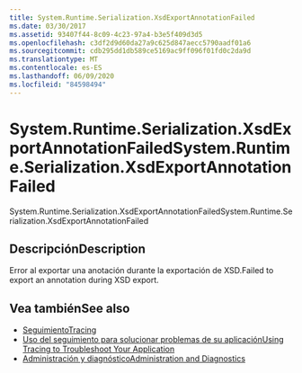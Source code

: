```yaml
---
title: System.Runtime.Serialization.XsdExportAnnotationFailed
ms.date: 03/30/2017
ms.assetid: 93407f44-8c09-4c23-97a4-b3e5f409d3d5
ms.openlocfilehash: c3df2d9d60da27a9c625d847aecc5790aadf01a6
ms.sourcegitcommit: cdb295dd1db589ce5169ac9ff096f01fd0c2da9d
ms.translationtype: MT
ms.contentlocale: es-ES
ms.lasthandoff: 06/09/2020
ms.locfileid: "84598494"
---
```

# <a name="systemruntimeserializationxsdexportannotationfailed"></a><span data-ttu-id="4643f-102">System.Runtime.Serialization.XsdExportAnnotationFailed</span><span class="sxs-lookup"><span data-stu-id="4643f-102">System.Runtime.Serialization.XsdExportAnnotationFailed</span></span>
<span data-ttu-id="4643f-103">System.Runtime.Serialization.XsdExportAnnotationFailed</span><span class="sxs-lookup"><span data-stu-id="4643f-103">System.Runtime.Serialization.XsdExportAnnotationFailed</span></span>  
  
## <a name="description"></a><span data-ttu-id="4643f-104">Descripción</span><span class="sxs-lookup"><span data-stu-id="4643f-104">Description</span></span>  
 <span data-ttu-id="4643f-105">Error al exportar una anotación durante la exportación de XSD.</span><span class="sxs-lookup"><span data-stu-id="4643f-105">Failed to export an annotation during XSD export.</span></span>  
  
## <a name="see-also"></a><span data-ttu-id="4643f-106">Vea también</span><span class="sxs-lookup"><span data-stu-id="4643f-106">See also</span></span>

- [<span data-ttu-id="4643f-107">Seguimiento</span><span class="sxs-lookup"><span data-stu-id="4643f-107">Tracing</span></span>](index.md)
- [<span data-ttu-id="4643f-108">Uso del seguimiento para solucionar problemas de su aplicación</span><span class="sxs-lookup"><span data-stu-id="4643f-108">Using Tracing to Troubleshoot Your Application</span></span>](using-tracing-to-troubleshoot-your-application.md)
- [<span data-ttu-id="4643f-109">Administración y diagnóstico</span><span class="sxs-lookup"><span data-stu-id="4643f-109">Administration and Diagnostics</span></span>](../index.md)
